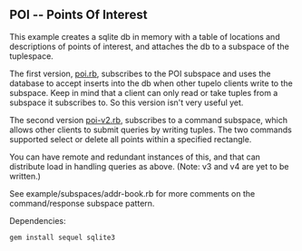 POI -- Points Of Interest
------

This example creates a sqlite db in memory with a table of locations and descriptions of points of interest, and attaches the db to a subspace of the tuplespace.

The first version, [poi.rb](poi.rb), subscribes to the POI subspace and uses the database to accept inserts into the db when other tupelo clients write to the subspace. Keep in mind that a client can only read or take tuples from a subspace it subscribes to. So this version isn't very useful yet.

The second version [poi-v2.rb](poi-v2.rb), subscribes to a command subspace, which allows other clients to submit queries by writing tuples. The two commands supported select or delete all points within a specified rectangle.

You can have remote and redundant instances of this, and that can distribute load in handling queries as above. (Note: v3 and v4 are yet to be written.)

See example/subspaces/addr-book.rb for more comments on the command/response subspace pattern.

Dependencies:

    gem install sequel sqlite3

